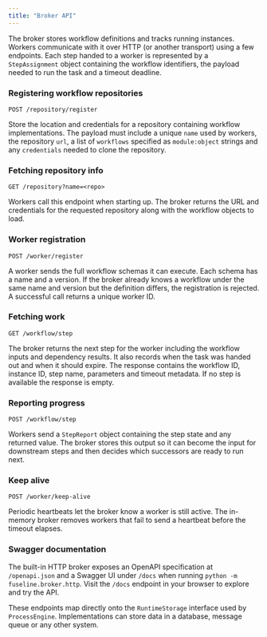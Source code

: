```yaml
---
title: "Broker API"
---
```


The broker stores workflow definitions and tracks running instances.
Workers communicate with it over HTTP (or another transport) using a few
endpoints.  Each step handed to a worker is represented by a
`StepAssignment` object containing the workflow identifiers, the payload
needed to run the task and a timeout deadline.

### Registering workflow repositories

```
POST /repository/register
```

Store the location and credentials for a repository containing workflow
implementations. The payload must include a unique ``name`` used by
workers, the repository ``url``, a list of ``workflows`` specified as
``module:object`` strings and any ``credentials`` needed to clone the
repository.

### Fetching repository info

```
GET /repository?name=<repo>
```

Workers call this endpoint when starting up. The broker returns the URL
and credentials for the requested repository along with the workflow
objects to load.

### Worker registration

```
POST /worker/register
```

A worker sends the full workflow schemas it can execute.  Each schema has
a name and a version.  If the broker already knows a workflow under the
same name and version but the definition differs, the registration is
rejected.  A successful call returns a unique worker ID.

### Fetching work

```
GET /workflow/step
```

The broker returns the next step for the worker including the workflow
inputs and dependency results.  It also records when the task was
handed out and when it should expire.  The response contains the
workflow ID, instance ID, step name, parameters and timeout metadata.
If no step is available the response is empty.

### Reporting progress

```
POST /workflow/step
```

Workers send a ``StepReport`` object containing the step state and any
returned value. The broker stores this output so it can become the input
for downstream steps and then decides which successors are ready to run
next.

### Keep alive

```
POST /worker/keep-alive
```

Periodic heartbeats let the broker know a worker is still active.
The in-memory broker removes workers that fail to send a heartbeat
before the timeout elapses.

### Swagger documentation

The built-in HTTP broker exposes an OpenAPI specification at
``/openapi.json`` and a Swagger UI under ``/docs`` when running
``python -m fuseline.broker.http``. Visit the ``/docs`` endpoint in your
browser to explore and try the API.

These endpoints map directly onto the `RuntimeStorage` interface used by
`ProcessEngine`. Implementations can store data in a database, message
queue or any other system.
